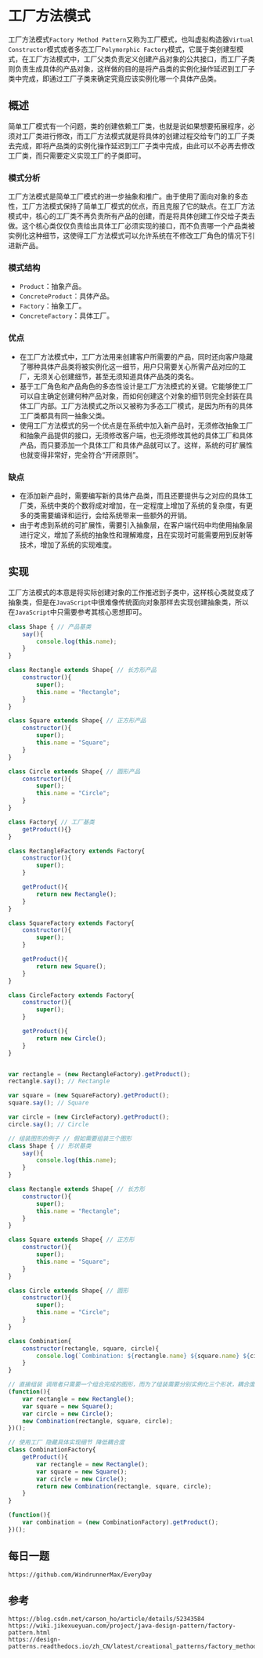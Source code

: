 # 工厂方法模式
工厂方法模式`Factory Method Pattern`又称为工厂模式，也叫虚拟构造器`Virtual Constructor`模式或者多态工厂`Polymorphic Factory`模式，它属于类创建型模式，在工厂方法模式中，工厂父类负责定义创建产品对象的公共接口，而工厂子类则负责生成具体的产品对象，这样做的目的是将产品类的实例化操作延迟到工厂子类中完成，即通过工厂子类来确定究竟应该实例化哪一个具体产品类。

## 概述
简单工厂模式有一个问题，类的创建依赖工厂类，也就是说如果想要拓展程序，必须对工厂类进行修改，而工厂方法模式就是将具体的创建过程交给专门的工厂子类去完成，即将产品类的实例化操作延迟到工厂子类中完成，由此可以不必再去修改工厂类，而只需要定义实现工厂的子类即可。

### 模式分析
工厂方法模式是简单工厂模式的进一步抽象和推广。由于使用了面向对象的多态性，工厂方法模式保持了简单工厂模式的优点，而且克服了它的缺点。在工厂方法模式中，核心的工厂类不再负责所有产品的创建，而是将具体创建工作交给子类去做。这个核心类仅仅负责给出具体工厂必须实现的接口，而不负责哪一个产品类被实例化这种细节，这使得工厂方法模式可以允许系统在不修改工厂角色的情况下引进新产品。

### 模式结构
* `Product`：抽象产品。
* `ConcreteProduct`：具体产品。
* `Factory`：抽象工厂。
* `ConcreteFactory`：具体工厂。

### 优点
* 在工厂方法模式中，工厂方法用来创建客户所需要的产品，同时还向客户隐藏了哪种具体产品类将被实例化这一细节，用户只需要关心所需产品对应的工厂，无须关心创建细节，甚至无须知道具体产品类的类名。
* 基于工厂角色和产品角色的多态性设计是工厂方法模式的关键。它能够使工厂可以自主确定创建何种产品对象，而如何创建这个对象的细节则完全封装在具体工厂内部。工厂方法模式之所以又被称为多态工厂模式，是因为所有的具体工厂类都具有同一抽象父类。
* 使用工厂方法模式的另一个优点是在系统中加入新产品时，无须修改抽象工厂和抽象产品提供的接口，无须修改客户端，也无须修改其他的具体工厂和具体产品，而只要添加一个具体工厂和具体产品就可以了。这样，系统的可扩展性也就变得非常好，完全符合“开闭原则”。

### 缺点
* 在添加新产品时，需要编写新的具体产品类，而且还要提供与之对应的具体工厂类，系统中类的个数将成对增加，在一定程度上增加了系统的复杂度，有更多的类需要编译和运行，会给系统带来一些额外的开销。
* 由于考虑到系统的可扩展性，需要引入抽象层，在客户端代码中均使用抽象层进行定义，增加了系统的抽象性和理解难度，且在实现时可能需要用到反射等技术，增加了系统的实现难度。


## 实现
工厂方法模式的本意是将实际创建对象的工作推迟到子类中，这样核心类就变成了抽象类，但是在`JavaScript`中很难像传统面向对象那样去实现创建抽象类，所以在`JavaScript`中只需要参考其核心思想即可。

```javascript
class Shape { // 产品基类
    say(){
        console.log(this.name);
    }
}

class Rectangle extends Shape{ // 长方形产品
    constructor(){
        super();
        this.name = "Rectangle";
    }
}

class Square extends Shape{ // 正方形产品
    constructor(){
        super();
        this.name = "Square";
    }
}

class Circle extends Shape{ // 圆形产品
    constructor(){
        super();
        this.name = "Circle";
    }
}

class Factory{ // 工厂基类
    getProduct(){}
}

class RectangleFactory extends Factory{
    constructor(){
        super();
    }

    getProduct(){
        return new Rectangle();
    }
}

class SquareFactory extends Factory{
    constructor(){
        super();
    }

    getProduct(){
        return new Square();
    }
}

class CircleFactory extends Factory{
    constructor(){
        super();
    }

    getProduct(){
        return new Circle();
    }
}


var rectangle = (new RectangleFactory).getProduct();
rectangle.say(); // Rectangle

var square = (new SquareFactory).getProduct();
square.say(); // Square

var circle = (new CircleFactory).getProduct();
circle.say(); // Circle
```


```javascript
// 组装图形的例子 // 假如需要组装三个图形
class Shape { // 形状基类
    say(){
        console.log(this.name);
    }
}

class Rectangle extends Shape{ // 长方形
    constructor(){
        super();
        this.name = "Rectangle";
    }
}

class Square extends Shape{ // 正方形
    constructor(){
        super();
        this.name = "Square";
    }
}

class Circle extends Shape{ // 圆形
    constructor(){
        super();
        this.name = "Circle";
    }
}

class Combination{
    constructor(rectangle, square, circle){
        console.log(`Combination: ${rectangle.name} ${square.name} ${circle.name}`);
    }
}

// 直接组装 调用者只需要一个组合完成的图形，而为了组装需要分别实例化三个形状，耦合度太高
(function(){
    var rectangle = new Rectangle();
    var square = new Square();
    var circle = new Circle();
    new Combination(rectangle, square, circle);
})();

// 使用工厂 隐藏具体实现细节 降低耦合度
class CombinationFactory{
    getProduct(){
        var rectangle = new Rectangle();
        var square = new Square();
        var circle = new Circle();
        return new Combination(rectangle, square, circle); 
    }
}

(function(){
    var combination = (new CombinationFactory).getProduct(); 
})();
```

## 每日一题

```
https://github.com/WindrunnerMax/EveryDay
```

## 参考

```
https://blog.csdn.net/carson_ho/article/details/52343584
https://wiki.jikexueyuan.com/project/java-design-pattern/factory-pattern.html
https://design-patterns.readthedocs.io/zh_CN/latest/creational_patterns/factory_method.html
```
